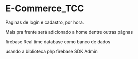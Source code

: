 # E-Commerce_TCC

Paginas de login e cadastro, por hora.

Mais pra frente será adicionado a home dentre outras págnas


firebase Real time database como banco de dados

usando a biblioteca php firebase SDK Admin